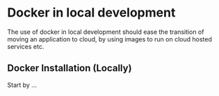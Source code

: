 # Docker in local development

The use of docker in local development should ease the transition of moving an application to cloud, by using images to run on cloud hosted services etc.

## Docker Installation (Locally)

Start by ... 